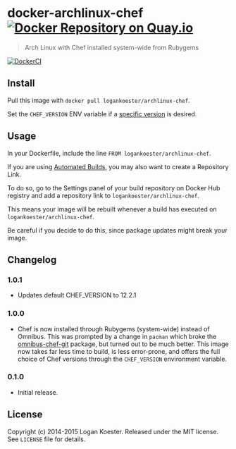 # docker-archlinux-chef [![Docker Repository on Quay.io](https://quay.io/repository/logankoester/archlinux-chef/status "Docker Repository on Quay.io")](https://quay.io/repository/logankoester/archlinux-chef)

> Arch Linux with Chef installed system-wide from Rubygems

[![DockerCI](http://dockeri.co/image/logankoester/archlinux-chef)](https://registry.hub.docker.com/u/logankoester/archlinux-chef/)

## Install

Pull this image with `docker pull logankoester/archlinux-chef`.

Set the `CHEF_VERSION` ENV variable if a [specific version](https://rubygems.org/gems/chef/versions/) is desired.

## Usage

In your Dockerfile, include the line `FROM logankoester/archlinux-chef`.

If you are using [Automated Builds](http://docs.docker.com/docker-hub/builds/), 
you may also want to create a Repository Link.

To do so, go to the Settings panel of your build repository on Docker Hub registry and
add a repository link to `logankoester/archlinux-chef`.

This means your image will be rebuilt whenever a build has executed on `logankoester/archlinux-chef`.

Be careful if you decide to do this, since package updates might break your image.

## Changelog

### 1.0.1

  * Updates default CHEF_VERSION to 12.2.1

### 1.0.0

  * Chef is now installed through Rubygems (system-wide) instead of Omnibus. This was prompted
    by a change in `pacman` which broke the [omnibus-chef-git](https://aur.archlinux.org/packages/omnibus-chef-git/)
    package, but turned out to be much better. This image now takes far less time to build, is
    less error-prone, and offers the full choice of Chef versions through the `CHEF_VERSION` environment variable.

### 0.1.0

  * Initial release.

## License

Copyright (c) 2014-2015 Logan Koester. Released under the MIT license. See `LICENSE` file for details.
